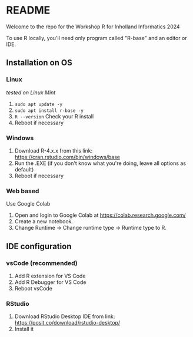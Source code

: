 # README
Welcome to the repo for the Workshop R for Inholland Informatics 2024

To use R locally, you'll need only program called "R-base" and an editor or IDE.

## Installation on OS
### Linux
*tested on Linux Mint*
1. `sudo apt update -y`
2. `sudo apt install r-base -y`
3. `R --version` Check your R install
4. Reboot if necessary

### Windows
1. Download R-4.x.x from this link: https://cran.rstudio.com/bin/windows/base
2. Run the .EXE (if you don't know what you're doing, leave all options as default)
3. Reboot if necessary

### Web based
Use Google Colab
1. Open and login to Google Colab at https://colab.research.google.com/ 
2. Create a new notebook.
3. Change Runtime -> Change runtime type -> Runtime type to R.

## IDE configuration

### vsCode (recommended)
1. Add R extension for VS Code
2. Add R Debugger for VS Code
3. Reboot vsCode

### RStudio
1. Download RStudio Desktop IDE from link: https://posit.co/download/rstudio-desktop/
2. Install it
